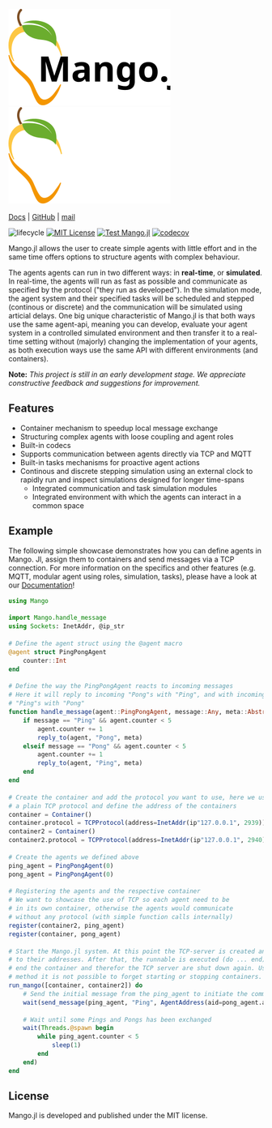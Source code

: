 
<p align="center">

![logo](docs/src/Logo_mango_ohne_sub.svg#gh-light-mode-only)
![logo](docs/src/Logo_mango_ohne_sub_white.svg#gh-dark-mode-only)

</p>

[Docs](https://offis-dai.github.io/Mango.jl/stable)
| [GitHub](https://github.com/OFFIS-DAI/Mango.jl) | [mail](mailto:mango@offis.de)

<!-- Tidyverse lifecycle badges, see https://www.tidyverse.org/lifecycle/ Uncomment or delete as needed. -->
![lifecycle](https://img.shields.io/badge/lifecycle-maturing-blue.svg)
[![MIT License](https://img.shields.io/badge/license-MIT-green.svg)](https://github.com/OFFIS-DAI/Mango.jl/blob/development/LICENSE)
[![Test Mango.jl](https://github.com/OFFIS-DAI/Mango.jl/actions/workflows/test-mango.yml/badge.svg)](https://github.com/OFFIS-DAI/Mango.jl/actions/workflows/test-mango.yml)
[![codecov](https://codecov.io/gh/OFFIS-DAI/Mango.jl/graph/badge.svg?token=JRZB5T2T2M)](https://codecov.io/gh/OFFIS-DAI/Mango.jl)

<!--
![lifecycle](https://img.shields.io/badge/lifecycle-experimental-orange.svg)
![lifecycle](https://img.shields.io/badge/lifecycle-stable-green.svg)
![lifecycle](https://img.shields.io/badge/lifecycle-retired-orange.svg)
![lifecycle](https://img.shields.io/badge/lifecycle-archived-red.svg)
![lifecycle](https://img.shields.io/badge/lifecycle-dormant-blue.svg) 
-->  



Mango.jl allows the user to create simple agents with little effort and in the same time offers options to structure agents with complex behaviour.

The agents agents can run in two different ways: in **real-time**, or **simulated**. In real-time, the agents will run as fast as possible and communicate as specified by the protocol ("they run as developed"). In the simulation mode, the agent system and their specified tasks will be scheduled and stepped (continous or discrete) and the communication will be simulated using articial delays. One big unique characteristic of Mango.jl is that both ways use the same agent-api, meaning you can develop, evaluate your agent system in a controlled simulated environment and then transfer it to a real-time setting without (majorly) changing the implementation of your agents, as both execution ways use the same API with different environments (and containers).

**Note:** _This project is still in an early development stage. 
We appreciate constructive feedback and suggestions for improvement._

## Features

* Container mechanism to speedup local message exchange
* Structuring complex agents with loose coupling and agent roles
* Built-in codecs
* Supports communication between agents directly via TCP and MQTT
* Built-in tasks mechanisms for proactive agent actions
* Continous and discrete stepping simulation using an external clock to rapidly run and inspect simulations designed for longer time-spans
  * Integrated communication and task simulation modules
  * Integrated environment with which the agents can interact in a common space

## Example

The following simple showcase demonstrates how you can define agents in Mango. Jl, assign them to containers and send messages via a TCP connection. For more information on the specifics and other features (e.g. MQTT, modular agent using roles, simulation, tasks), please have a look at our [Documentation](https://offis-dai.github.io/Mango.jl/stable)!

```julia
using Mango

import Mango.handle_message
using Sockets: InetAddr, @ip_str

# Define the agent struct using the @agent macro
@agent struct PingPongAgent
    counter::Int
end

# Define the way the PingPongAgent reacts to incoming messages
# Here it will reply to incoming "Pong"s with "Ping", and with incoming
# "Ping"s with "Pong"
function handle_message(agent::PingPongAgent, message::Any, meta::AbstractDict)
    if message == "Ping" && agent.counter < 5
        agent.counter += 1
        reply_to(agent, "Pong", meta)
    elseif message == "Pong" && agent.counter < 5
        agent.counter += 1
        reply_to(agent, "Ping", meta)
    end
end

# Create the container and add the protocol you want to use, here we use
# a plain TCP protocol and define the address of the containers
container = Container()
container.protocol = TCPProtocol(address=InetAddr(ip"127.0.0.1", 2939))
container2 = Container()
container2.protocol = TCPProtocol(address=InetAddr(ip"127.0.0.1", 2940))

# Create the agents we defined above
ping_agent = PingPongAgent(0)
pong_agent = PingPongAgent(0)

# Registering the agents and the respective container
# We want to showcase the use of TCP so each agent need to be
# in its own container, otherwise the agents would communicate
# without any protocol (with simple function calls internally)
register(container2, ping_agent)
register(container, pong_agent)

# Start the Mango.jl system. At this point the TCP-server is created and bound
# to their addresses. After that, the runnable is executed (do ... end). at the 
# end the container and therefor the TCP server are shut down again. Using this 
# method it is not possible to forget starting or stopping containers.
run_mango([container, container2]) do 
    # Send the initial message from the ping_agent to initiate the communication
    wait(send_message(ping_agent, "Ping", AgentAddress(aid=pong_agent.aid, address=InetAddr(ip"127.0.0.1", 2939))))

    # Wait until some Pings and Pongs has been exchanged
    wait(Threads.@spawn begin
        while ping_agent.counter < 5
            sleep(1)
        end
    end)
end
```

## License
Mango.jl is developed and published under the MIT license.
<!-- travis-ci.com badge, uncomment or delete as needed, depending on whether you are using that service. -->
<!-- [![Build Status](https://travis-ci.com/mango/mango.jl.svg?branch=master)](https://travis-ci.com/mango/mango.jl) -->
<!-- Coverage badge on codecov.io, which is used by default. -->
<!-- Documentation -- uncomment or delete as needed -->
<!--
[![Documentation](https://img.shields.io/badge/docs-stable-blue.svg)](https://mango.github.io/mango.jl/stable)
[![Documentation](https://img.shields.io/badge/docs-master-blue.svg)](https://mango.github.io/mango.jl/dev)
-->
<!-- Aqua badge, see test/runtests.jl -->
<!-- [![Aqua QA](https://raw.githubusercontent.com/JuliaTesting/Aqua.jl/master/badge.svg)](https://github.com/JuliaTesting/Aqua.jl) -->
